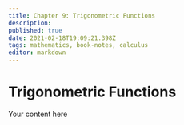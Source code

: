 ```yaml
---
title: Chapter 9: Trigonometric Functions
description: 
published: true
date: 2021-02-18T19:09:21.398Z
tags: mathematics, book-notes, calculus
editor: markdown
---
```


# Trigonometric Functions
Your content here